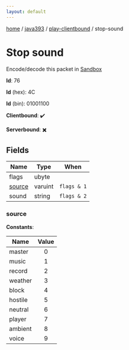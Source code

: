 ```yaml
---
layout: default
---
```


[home](/)  /  [java393](/protocol/java393)  /  [play-clientbound](/protocol/java393/play-clientbound)  /  stop-sound

# Stop sound

Encode/decode this packet in [Sandbox](../../../sandbox/java393#PlayClientbound.StopSound)

**Id**: 76

**Id** (hex): 4C

**Id** (bin): 01001100

**Clientbound**: ✔️

**Serverbound**: ✖️

## Fields

Name | Type | When
---|---|:---:
flags | ubyte | 
[source](#source) | varuint | <code>flags & 1</code>
sound | string | <code>flags & 2</code>

### source

**Constants**:

Name | Value
---|:---:
master | 0
music | 1
record | 2
weather | 3
block | 4
hostile | 5
neutral | 6
player | 7
ambient | 8
voice | 9
